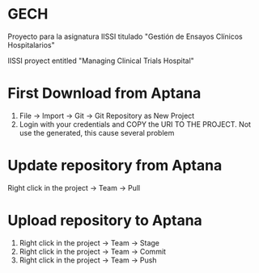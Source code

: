 # GECH
Proyecto para la asignatura IISSI titulado "Gestión de Ensayos Clínicos Hospitalarios"

IISSI proyect entitled "Managing Clinical Trials Hospital"

# First Download from Aptana
1. File -> Import -> Git -> Git Repository as New Project
2. Login with your credentials and COPY the URI TO THE PROJECT. Not use the generated, this cause several problem

# Update repository from Aptana
Right click in the project -> Team -> Pull

# Upload repository to Aptana
1. Right click in the project -> Team -> Stage
2. Right click in the project -> Team -> Commit
3. Right click in the project -> Team -> Push
